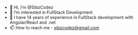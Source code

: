 - 👋 Hi, I’m @SibzCodez
- 👀 I’m interested in FullStack Development
- 💞️ I have 14 years of experience in FullStack development with Angular/React and .net
- 📫 How to reach me - sibzcodez@gmail.com

<!---
SibzCodez/SibzCodez is a ✨ special ✨ repository because its `README.md` (this file) appears on your GitHub profile.
You can click the Preview link to take a look at your changes.
--->
